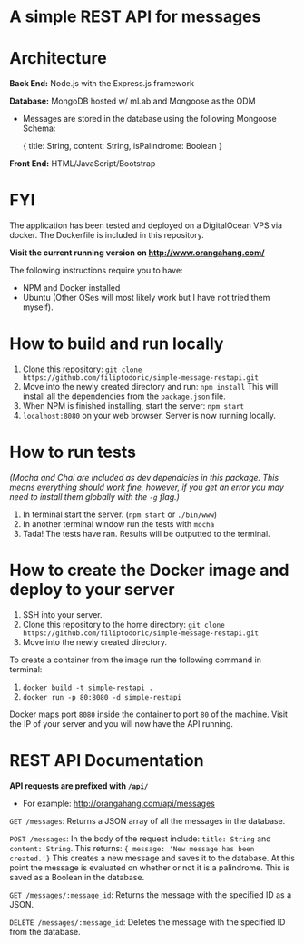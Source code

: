 # A simple REST API for messages

# Architecture 
**Back End:** Node.js with the Express.js framework

**Database:** MongoDB hosted w/ mLab and Mongoose as the ODM

   - Messages are stored in the database using the following Mongoose Schema:
   
        {
            title: String,
            content: String,
            isPalindrome: Boolean
        }

**Front End:** HTML/JavaScript/Bootstrap

# FYI
The application has been tested and deployed on a DigitalOcean VPS via docker. The Dockerfile is included in this repository. 

**Visit the current running version on http://www.orangahang.com/**

The following instructions require you to have:
 - NPM and Docker installed
 - Ubuntu (Other OSes will most likely work but I have not tried them myself).

# How to build and run locally
1. Clone this repository: `git clone https://github.com/filiptodoric/simple-message-restapi.git`
2. Move into the newly created directory and run: `npm install`
This will install all the dependencies from the `package.json` file.
3. When NPM is finished installing, start the server: `npm start`
4. `localhost:8080` on your web browser. Server is now running locally. 

# How to run tests

*(Mocha and Chai are included as dev dependicies in this package. 
This means everything should work fine, however, if you get an error you may need to install 
them globally with the `-g` flag.)* 

1. In terminal start the server. (`npm start` or `./bin/www`)
2. In another terminal window run the tests with `mocha`
3. Tada! The tests have ran. Results will be outputted to the terminal.


# How to create the Docker image and deploy to your server
1. SSH into your server. 
2. Clone this repository to the home directory: `git clone https://github.com/filiptodoric/simple-message-restapi.git`
3. Move into the newly created directory. 

To create a container from the image run the following command in terminal:

1. `docker build -t simple-restapi .`
2. `docker run -p 80:8080 -d simple-restapi` 

Docker maps port `8080` inside the container to port `80` of the machine. Visit the IP of your server and you will now have the API running. 

# REST API Documentation

**API requests are prefixed with `/api/`**

- For example: http://orangahang.com/api/messages

`GET /messages`: Returns a JSON array of all the messages in the database. 

`POST /messages`: In the body of the request include: `title: String` and `content: String`. This returns: `{ message: 'New message has been created.'}` This creates a new message and saves it to the database. At this point the message is evaluated on whether or not it is a palindrome. This is saved as a Boolean in the database.

`GET /messages/:message_id`: Returns the message with the specified ID as a JSON. 

`DELETE /messages/:message_id`: Deletes the message with the specified ID from the database.

